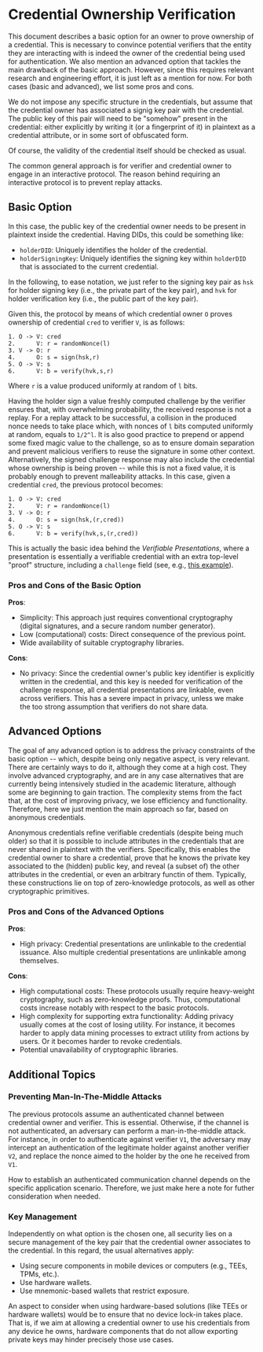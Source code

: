 # Credential Ownership Verification

This document describes a basic option for an owner to prove ownership
of a credential. This is necessary to convince potential verifiers that the 
entity they are interacting with is indeed the owner of the credential being 
used for authentication. We also mention an advanced option that tackles the
main drawback of the basic approach. However, since this requires relevant
research and engineering effort, it is just left as a mention for now. For both
cases (basic and advanced), we list some pros and cons.

We do not impose any specific structure in the credentials, but assume that the 
credential owner has associated a signig key pair with the credential. The 
public key of this pair will need to be "somehow" present in the credential: 
either explicitly by writing it (or a fingerprint of it) in plaintext as a 
credential attribute, or in some sort of obfuscated form.

Of course, the validity of the credential itself should be checked as usual.

The common general approach is for verifier and credential owner to engage in an
interactive protocol. The reason behind requiring an interactive protocol is to 
prevent replay attacks.

## Basic Option

In this case, the public key of the credential owner needs to be present in 
plaintext inside the credential. Having DIDs, this could be something like:

- `holderDID`: Uniquely identifies the holder of the credential.
- `holderSigningKey`: Uniquely identifies the signing key within `holderDID` 
  that is associated to the current credential.
  
In the following, to ease notation, we just refer to the signing key pair as 
`hsk` for holder signing key (i.e., the private part of the key pair), and `hvk` 
for holder verification key (i.e., the public part of the key pair).

Given this, the protocol by means of which credential owner `O` proves
ownership of credential `cred` to verifier `V`, is as follows:

```
1. O -> V: cred
2.      V: r = randomNonce(l)
3. V -> O: r
4. 	    O: s = sign(hsk,r)
5. O -> V: s
6. 	    V: b = verify(hvk,s,r)
```

Where `r` is a value produced uniformly at random of `l` bits.

Having the holder sign a value freshly computed challenge by the verifier 
ensures that, with overwhelming probability, the received response is not a 
replay. For a replay attack to be successful, a collision in the produced nonce 
needs to take place which, with nonces of `l` bits computed uniformly at random,
equals to `1/2^l`. It is also good practice to prepend or append some fixed 
magic value to the challenge, so as to ensure domain separation and prevent 
malicious verifiers to reuse the signature in some other context. Alternatively,
the signed challenge response may also include the credential whose 
ownership is being proven -- while this is not a fixed value, it is probably 
enough to prevent malleability attacks. In this case, given a credential `cred`,
the previous protocol becomes:

```
1. O -> V: cred
2.      V: r = randomNonce(l)
3. V -> O: r
4. 	    O: s = sign(hsk,(r,cred))
5. O -> V: s
6. 	    V: b = verify(hvk,s,(r,cred))
```

This is actually the basic idea behind the *Verifiable Presentations*, where a
presentation is essentially a verifiable credential with an extra top-level
"proof" structure, including a `challenge` field (see, e.g., 
[this example](https://www.w3.org/TR/vc-data-model/#example-a-simple-example-of-a-verifiable-presentation)).

### Pros and Cons of the Basic Option

**Pros**:

- Simplicity: This approach just requires conventional cryptography (digital
  signatures, and a secure random number generator).
- Low (computational) costs: Direct consequence of the previous point.
- Wide availability of suitable cryptography libraries.

**Cons**:

- No privacy: Since the credential owner's public key identifier is explicitly
  written in the credential, and this key is needed for verification of the
  challenge response, all credential presentations are linkable, even across
  verifiers. This has a severe impact in privacy, unless we make the too strong
  assumption that verifiers do not share data.

## Advanced Options

The goal of any advanced option is to address the privacy constraints of the
basic option -- which, despite being only negative aspect, is very relevant. 
There are certainly ways to do it, although they come at a high cost. They 
involve advanced cryptography, and are in any case alternatives that are 
currently being intensively studied in the academic literature, although some
are beginning to gain traction. The complexity stems from the fact that, at the 
cost of improving privacy, we lose efficiency and functionality. Therefore, here
we just mention the main approach so far, based on anonymous credentials.

Anonymous credentials refine verifiable credentials (despite being much older)
so that it is possible to include attributes in the credentials that are never
shared in plaintext with the verifiers. Specifically, this enables the 
credential owner to share a credential, prove that he knows the private key
associated to the (hidden) public key, and reveal (a subset of) the other 
attributes in the credential, or even an arbitrary functin of them. Typically, 
these constructions lie on top of zero-knowledge protocols, as well as other
cryptographic primitives.

### Pros and Cons of the Advanced Options

**Pros**:

- High privacy: Credential presentations are unlinkable to the credential
issuance. Also multiple credential presentations are unlinkable among 
themselves.

**Cons**:

- High computational costs: These protocols usually require heavy-weight 
cryptography, such as zero-knowledge proofs. Thus, computational costs
increase notably with respect to the basic protocols.
- High complexity for supporting extra functionality: Adding privacy usually
comes at the cost of losing utility. For instance, it becomes harder to apply
data mining processes to extract utility from actions by users. Or it becomes
harder to revoke credentials. 
- Potential unavailability of cryptographic libraries.


## Additional Topics

### Preventing Man-In-The-Middle Attacks

The previous protocols assume an authenticated channel between credential
owner and verifier. This is essential. Otherwise, if the channel is not 
authenticated, an adversary can perform a man-in-the-middle attack. For 
instance, in order to authenticate against verifier `V1`, the adversary may 
intercept an authentication of the legitimate holder against another verifier 
`V2`, and replace the nonce aimed to the holder by the one he received from 
`V1`.

How to establish an authenticated communication channel depends on the specific
application scenario. Therefore, we just make here a note for futher 
consideration when needed.

### Key Management

Independently on what option is the chosen one, all security lies on a secure
management of the key pair that the credential owner associates to the 
credential. In this regard, the usual alternatives apply:

- Using secure components in mobile devices or computers (e.g., TEEs, TPMs, 
  etc.).
- Use hardware wallets.
- Use mnemonic-based wallets that restrict exposure.

An aspect to consider when using hardware-based solutions (like TEEs or 
hardware wallets) would be to ensure that no device lock-in takes place. 
That is, if we aim at allowing a credential owner to use his credentials
from any device he owns, hardware components that do not allow exporting
private keys may hinder precisely those use cases.
